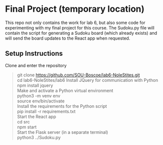# Final Project (temporary location)
This repo not only contains the work for lab 6, but also some code for experimenting with my final project for this course.
The Sudoku.py file will contain the script for generating a Sudoku board (which already exists) and will send the board updates
to the React app when requested.

## Setup Instructions
Clone and enter the repository    
> git clone https://github.com/SOU-Boscoe/lab6-NoleStites.git    
> cd lab6-NoleStites/lab6
Install JQuery for communication with Python   
> npm install jquery    
Make and activate a Python virtual environment    
> python3 -m venv env   
> source env/bin/activate   
Install the requirements for the Python script   
> pip install -r requirements.txt    
Start the React app   
> cd src   
> npm start    
Start the Flask server (in a separate terminal)       
> python3 ../Sudoku.py      

